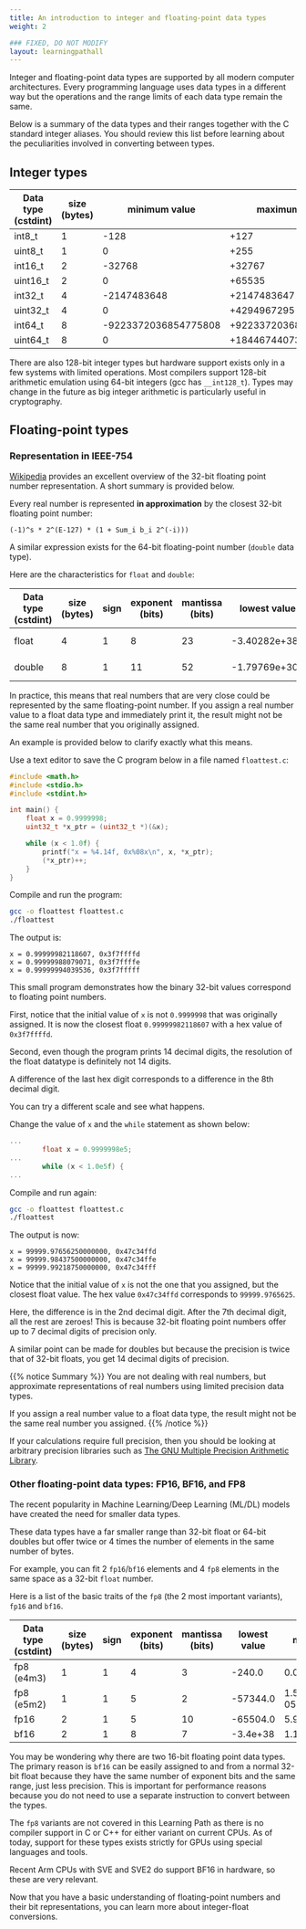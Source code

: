 ```yaml
---
title: An introduction to integer and floating-point data types
weight: 2

### FIXED, DO NOT MODIFY
layout: learningpathall
---
```


Integer and floating-point data types are supported by all modern computer architectures. Every programming language uses data types in a different way but the operations and the range limits of each data type remain the same.

Below is a summary of the data types and their ranges together with the C standard integer aliases. You should review this list before learning about the peculiarities involved in converting between types.

## Integer types

| Data type (cstdint)  | size (bytes) |      minimum value   |     maximum value     |     range    |
| -------------------- | ------------ | -------------------- | --------------------- | -------------|
|             int8_t   |       1      |                 -128 |                  +127 |      2^8     |
|            uint8_t   |       1      |                    0 |                  +255 |      2^8     |
|            int16_t   |       2      |               -32768 |                +32767 |     2^16     |
|           uint16_t   |       2      |                    0 |                +65535 |     2^16     |
|            int32_t   |       4      |          -2147483648 |           +2147483647 |     2^32     |
|           uint32_t   |       4      |                    0 |           +4294967295 |     2^32     |
|            int64_t   |       8      | -9223372036854775808 |  +9223372036854775807 |     2^64     |
|           uint64_t   |       8      |                    0 | +18446744073709551615 |     2^64     |

There are also 128-bit integer types but hardware support exists only in a few systems with limited operations. Most compilers support 128-bit arithmetic emulation using 64-bit integers (gcc has `__int128_t`). Types may change in the future as big integer arithmetic is particularly useful in cryptography.

## Floating-point types

### Representation in IEEE-754

[Wikipedia](https://en.wikipedia.org/wiki/Single-precision_floating-point_format) provides an excellent overview of the 32-bit floating point number representation. A short summary is provided below. 

Every real number is represented **in approximation** by the closest 32-bit floating point number:

`(-1)^s * 2^(E-127) * (1 + Sum_i b_i 2^(-i)))`

A similar expression exists for the 64-bit floating-point number (`double` data type). 

Here are the characteristics for `float` and `double`:

| Data type (cstdint)  | size (bytes) |  sign  | exponent (bits) | mantissa (bits)   |    lowest value   |   minimum value   |   maximum value   |
| -------------------- | ------------ | ------ | --------------  | ----------------- | ----------------- | ----------------- | ----------------- |
|             float    |       4      |    1   |        8        |        23         |      -3.40282e+38 |       1.17549e-38 |       3.40282e+38 |
|            double    |       8      |    1   |       11        |        52         |     -1.79769e+308 |      2.22507e-308 |      1.79769e+308 |

In practice, this means that real numbers that are very close could be represented by the same floating-point number. If you assign a real number value to a float data type and immediately print it, the result might not be the same real number that you originally assigned.

An example is provided below to clarify exactly what this means. 

Use a text editor to save the C program below in a file named `floattest.c`:

```C
#include <math.h>
#include <stdio.h>
#include <stdint.h>

int main() {
    float x = 0.9999998;
    uint32_t *x_ptr = (uint32_t *)(&x);

    while (x < 1.0f) {
        printf("x = %4.14f, 0x%08x\n", x, *x_ptr);
        (*x_ptr)++;
    }
}
```

Compile and run the program:

```bash
gcc -o floattest floattest.c
./floattest
```

The output is:

```output
x = 0.99999982118607, 0x3f7ffffd
x = 0.99999988079071, 0x3f7ffffe
x = 0.99999994039536, 0x3f7fffff
```

This small program demonstrates how the binary 32-bit values correspond to floating point numbers. 

First, notice that the initial value of `x` is not `0.9999998` that was originally assigned. It is now the closest float `0.99999982118607` with a hex value of `0x3f7ffffd`. 

Second, even though the program prints 14 decimal digits, the resolution of the float datatype is definitely not 14 digits.

A difference of the last hex digit corresponds to a difference in the 8th decimal digit. 

You can try a different scale and see what happens. 

Change the value of `x` and the `while` statement as shown below:

```C
...
		float x = 0.9999998e5;
...
        while (x < 1.0e5f) {
...
```

Compile and run again:

```bash
gcc -o floattest floattest.c
./floattest
```

The output is now:

```output
x = 99999.97656250000000, 0x47c34ffd
x = 99999.98437500000000, 0x47c34ffe
x = 99999.99218750000000, 0x47c34fff
```

Notice that the initial value of `x` is not the one that you assigned, but the closest float value. The hex value `0x47c34ffd` corresponds to `99999.9765625`. 


Here, the difference is in the 2nd decimal digit. After the 7th decimal digit, all the rest are zeroes! This is because 32-bit floating point numbers offer up to 7 decimal digits of precision only.

A similar point can be made for doubles but because the precision is twice that of 32-bit floats, you get 14 decimal digits of precision.

{{% notice Summary %}}
You are not dealing with real numbers, but approximate representations of real numbers using limited precision data types. 

If you assign a real number value to a float data type, the result might not be the same real number you assigned.
{{% /notice %}}

If your calculations require full precision, then you should be looking at arbitrary precision libraries such as [The GNU Multiple Precision Arithmetic Library](https://gmplib.org/). 

### Other floating-point data types: FP16, BF16, and FP8

The recent popularity in Machine Learning/Deep Learning (ML/DL) models have created the need for smaller data types. 

These data types have a far smaller range than 32-bit float or 64-bit doubles but offer twice or 4 times the number of elements in the same number of bytes. 

For example, you can fit 2 `fp16`/`bf16` elements and 4 `fp8` elements in the same space as a 32-bit `float` number.

Here is a list of the basic traits of the `fp8` (the 2 most important variants), `fp16` and `bf16`.

| Data type (cstdint)  | size (bytes) |  sign  | exponent (bits) | mantissa (bits)   |    lowest value   |   minimum value   |   maximum value   |
| -------------------- | ------------ | ------ | --------------  | ----------------- | ----------------- | ----------------- | ----------------- |
|          fp8 (e4m3)  |       1      |    1   |        4        |         3         |            -240.0 |       0.001953125 |             240.0 |
|          fp8 (e5m2)  |       1      |    1   |        5        |         2         |          -57344.0 | 1.52587890625e-05 |           57344.0 |
|              fp16    |       2      |    1   |        5        |        10         |          -65504.0 |           5.96e−8 |           65504.0 |
|              bf16    |       2      |    1   |        8        |         7         |          -3.4e+38 |          1.17e-38 |           3.4e+38 |

You may be wondering why there are two 16-bit floating point data types. The primary reason is `bf16` can be easily assigned to and from a normal 32-bit float because they have the same number of exponent bits and the same range, just less precision. This is important for performance reasons because you do not need to use a separate instruction to convert between the types.

The `fp8` variants are not covered in this Learning Path as there is no compiler support in C or C++ for either variant on current CPUs. As of today, support for these types exists strictly for GPUs using special languages and tools.

Recent Arm CPUs with SVE and SVE2 do support BF16 in hardware, so these are very relevant.

Now that you have a basic understanding of floating-point numbers and their bit representations, you can learn more about integer-float conversions.
